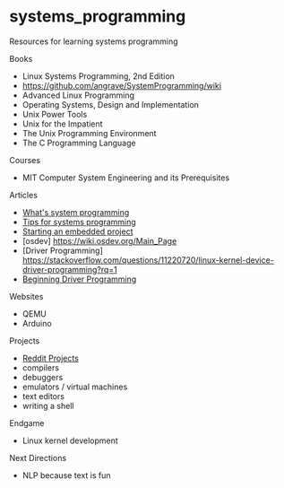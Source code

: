 # systems_programming
Resources for learning systems programming

Books
* Linux Systems Programming, 2nd Edition
* https://github.com/angrave/SystemProgramming/wiki
* Advanced Linux Programming
* Operating Systems, Design and Implementation
* Unix Power Tools
* Unix for the Impatient
* The Unix Programming Environment
* The C Programming Language

Courses
* MIT Computer System Engineering and its Prerequisites

Articles
* [What's system programming](https://hackernoon.com/systems-programming-d5917e41353f)
* [Tips for systems programming](http://blog.cdleary.com/2012/12/quick-tips-for-getting-into-systems-programming/)
* [Starting an embedded project](https://stackoverflow.com/questions/9274169/how-can-i-start-small-embedded-programming-project-in-pc)
* [osdev] https://wiki.osdev.org/Main_Page
* [Driver Programming] https://stackoverflow.com/questions/11220720/linux-kernel-device-driver-programming?rq=1
* [Beginning Driver Programming](https://pete.akeo.ie/2011/08/writing-linux-device-driver-for-kernels.html)

Websites
* QEMU
* Arduino

Projects
* [Reddit Projects](https://www.reddit.com/r/learnprogramming/comments/6urz37/systems_programming_projects/)
* compilers
* debuggers
* emulators / virtual machines
* text editors
* writing a shell

Endgame
* Linux kernel development 

Next Directions
* NLP because text is fun
